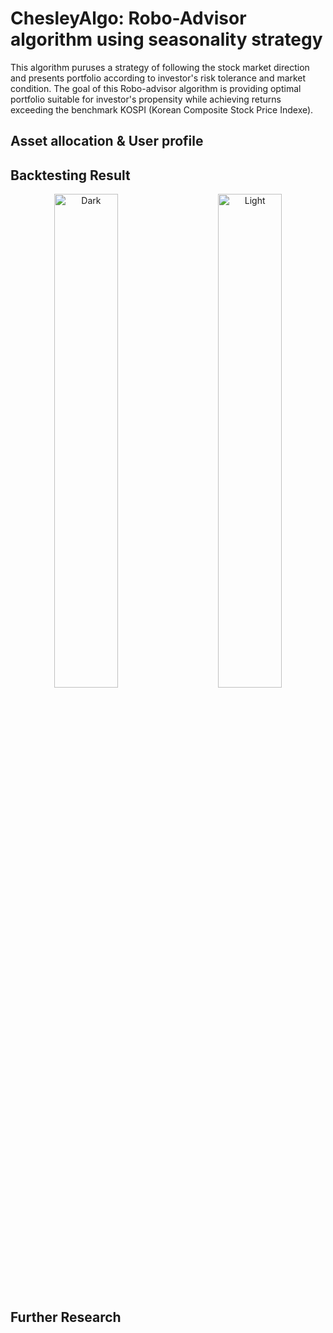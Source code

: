# ChesleyAlgo: Robo-Advisor algorithm using seasonality strategy

This algorithm puruses a strategy of following the stock market direction and presents portfolio according to investor's risk tolerance and market condition. The goal of this Robo-advisor algorithm is providing optimal portfolio suitable for investor's propensity while achieving returns exceeding the benchmark KOSPI (Korean Composite Stock Price Indexe).

## Asset allocation & User profile


## Backtesting Result
<p align="center">
  <img alt="Dark" src="Images/jfe_site.png" width="45%"> 
&nbsp; &nbsp; &nbsp; &nbsp;
  <img alt="Light" src="Images/gs_citation_ex.png" width="45%">
</p>

## Further Research
